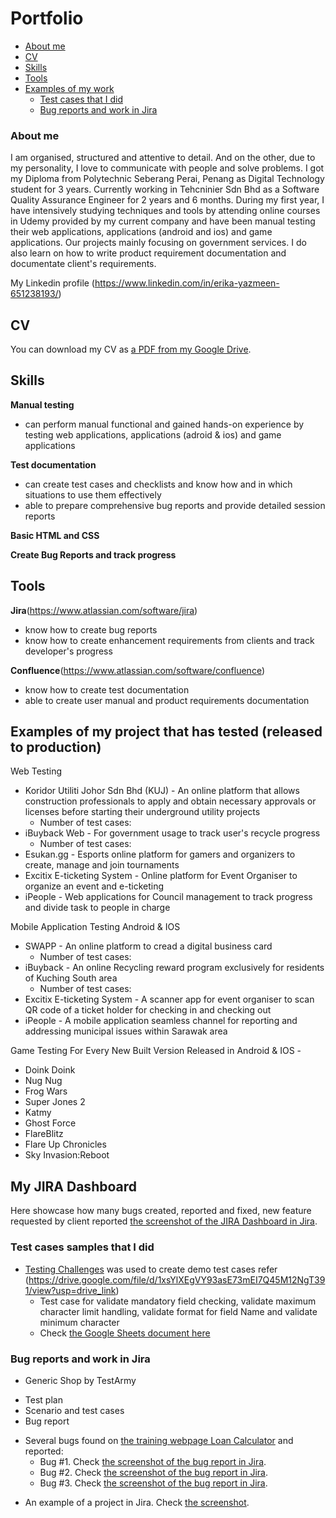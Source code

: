 # Portfolio
- [About me](#about-me)
- [CV](#cv)
- [Skills](#skills)
- [Tools](#tools)
- [Examples of my work](#Examples-of-my-project-that-has-tested (released to production))
  * [Test cases that I did](#test-cases-examples-that-I-did)
  * [Bug reports and work in Jira](#bug-reports-and-work-in-jira)

### About me
I am organised, structured and attentive to detail. And on the other, due to my personality, I love to communicate with people and solve problems. I got my Diploma from Polytechnic Seberang Perai, Penang as Digital Technology student for 3 years. Currently working in Tehcninier Sdn Bhd as a Software Quality Assurance Engineer for 2 years and 6 months. During my first year, I have intensively studying techniques and tools by attending online courses in Udemy provided by my current company and have been manual testing their web applications, applications (android and ios) and game applications. Our projects mainly focusing on government services. I do also learn on how to write product requirement documentation and documentate client's requirements.

My Linkedin profile (https://www.linkedin.com/in/erika-yazmeen-651238193/)

## CV
You can download my CV as [a PDF from my Google Drive](https://drive.google.com/file/d/1UPBs-OrvYULlY0x6ZombEdgr1cftRB5X/view?usp=drive_link).
## Skills

__Manual testing__
  * can perform manual functional and gained hands-on experience by testing web applications, applications (adroid & ios) and game applications

__Test documentation__
  * can create test cases and checklists and know how and in which situations to use them effectively
  * able to prepare comprehensive bug reports and provide detailed session reports

__Basic HTML and CSS__

__Create Bug Reports and track progress__



## Tools
__Jira__(https://www.atlassian.com/software/jira)
  * know how to create bug reports
  * know how to create enhancement requirements from clients and track developer's progress

__Confluence__(https://www.atlassian.com/software/confluence)
  * know how to create test documentation
  * able to create user manual and product requirements documentation

## Examples of my project that has tested (released to production)
Web Testing
 * Koridor Utiliti Johor Sdn Bhd (KUJ) - An online platform that allows construction professionals to apply and obtain necessary approvals or licenses before starting their underground utility projects
    - Number of test cases:
 * iBuyback Web - For government usage to track user's recycle progress
    - Number of test cases:
 * Esukan.gg - Esports online platform for gamers and organizers to create, manage and join tournaments
 * Excitix E-ticketing System - Online platform for Event Organiser to organize an event and e-ticketing
 * iPeople - Web applications for Council management to track progress and divide task to people in charge

Mobile Application Testing Android & IOS
 * SWAPP - An online platform to cread a digital business card
   - Number of test cases:
 * iBuyback - An online Recycling reward program exclusively for residents of Kuching South area
   - Number of test cases:
 * Excitix E-ticketing System - A scanner app for event organiser to scan QR code of a ticket holder for checking in and checking out
 * iPeople - A mobile application seamless channel for reporting and addressing municipal issues within Sarawak area

Game Testing For Every New Built Version Released in Android & IOS -
 * Doink Doink
 * Nug Nug
 * Frog Wars
 * Super Jones 2
 * Katmy
 * Ghost Force
 * FlareBlitz
 * Flare Up Chronicles
 * Sky Invasion:Reboot

## My JIRA Dashboard
Here showcase how many bugs created, reported and fixed, new feature requested by client reported
[the screenshot of the JIRA Dashboard in Jira](https://drive.google.com/file/d/16XgBeTFULiaGWkB7BCvgp6PM3j2i0zxf/view?usp=sharing).


### Test cases samples that I did

- [Testing Challenges](http://testingchallenges.thetestingmap.org/index.php) was used to create demo test cases refer (https://drive.google.com/file/d/1xsYlXEgVY93asE73mEI7Q45M12NgT391/view?usp=drive_link) 
  * Test case for validate mandatory field checking, validate maximum character limit handling, validate format for field Name and validate minimum character 
  * Check [the Google Sheets document here](https://docs.google.com/spreadsheets/d/1rSBOj0qGZFuLkgbEySVLgEsrHukN35EuBw-wgmMHNjY/edit?usp=sharing)

### Bug reports and work in Jira

- Generic Shop by TestArmy
 * Test plan
 * Scenario and test cases
 * Bug report


- Several bugs found on [the training webpage Loan Calculator](http://creditcalculator.pointschool.ru) and reported:
  * Bug #1. Check [the screenshot of the bug report in Jira](https://drive.google.com/file/d/1Ypqw992_r6YgXNdqslH1FVW3Y33sT6ip/view?usp=sharing).
  * Bug #2. Check [the screenshot of the bug report in Jira](https://drive.google.com/file/d/15KB2fIqWO4uIUbAMejk8ZZrkpPfJzz1m/view?usp=sharing).
  * Bug #3. Check [the screenshot of the bug report in Jira](https://drive.google.com/file/d/1Qn_Fe5gwdEQ-f4PKpg115CZaWl3_N705/view?usp=sharing).
* An example of a project in Jira. Check [the screenshot](https://drive.google.com/file/d/1uN7R4SGWYZ0zn45id8_CeSzs4sn68BWq/view?usp=sharing).
